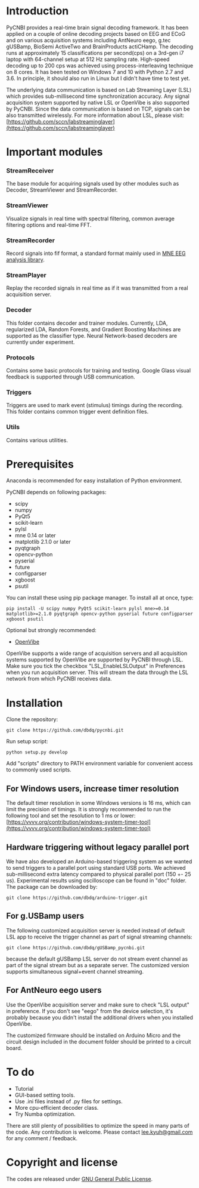 # Introduction

PyCNBI provides a real-time brain signal decoding framework. It has been applied on a couple of online decoding projects based on EEG and ECoG and on various acquisition systems including AntNeuro eego, g.tec gUSBamp, BioSemi ActiveTwo and BrainProducts actiCHamp. The decoding runs at approximately 15 classifications per second(cps) on a 3rd-gen i7 laptop with 64-channel setup at 512 Hz sampling rate. High-speed decoding up to 200 cps was achieved using process-interleaving technique on 8 cores. It has been tested on Windows 7 and 10 with Python 2.7 and 3.6. In principle, it should also run in Linux but I didn't have time to test yet. 

The underlying data communication is based on Lab Streaming Layer (LSL) which provides sub-millisecond time synchronization accuracy. Any signal acquisition system supported by native LSL or OpenVibe is also supported by PyCNBI. Since the data communication is based on TCP, signals can be also transmitted wirelessly. For more information about LSL, please visit:
[https://github.com/sccn/labstreaminglayer](https://github.com/sccn/labstreaminglayer)

# Important modules

### StreamReceiver
The base module for acquiring signals used by other modules such as Decoder, StreamViewer and StreamRecorder.

### StreamViewer
Visualize signals in real time with spectral filtering, common average filtering options and real-time FFT.

### StreamRecorder
Record signals into fif format, a standard format mainly used in [MNE EEG analysis library](http://martinos.org/mne/).

### StreamPlayer
Replay the recorded signals in real time as if it was transmitted from a real acquisition server.

### Decoder
This folder contains decoder and trainer modules. Currently, LDA, regularized LDA, Random Forests, and Gradient Boosting Machines are supported as the classifier type. Neural Network-based decoders are currently under experiment.

### Protocols
Contains some basic protocols for training and testing. Google Glass visual feedback is supported through USB communication.

### Triggers
Triggers are used to mark event (stimulus) timings during the recording. This folder contains common trigger event definition files. 

### Utils
Contains various utilities.


# Prerequisites

Anaconda is recommended for easy installation of Python environment.

PyCNBI depends on following packages:
  - scipy
  - numpy
  - PyQt5
  - scikit-learn
  - pylsl
  - mne 0.14 or later
  - matplotlib 2.1.0 or later
  - pyqtgraph
  - opencv-python
  - pyserial
  - future
  - configparser
  - xgboost
  - psutil

You can install these using pip package manager. To install all at once, type:
```
pip install -U scipy numpy PyQt5 scikit-learn pylsl mne>=0.14 matplotlib>=2.1.0 pyqtgraph opencv-python pyserial future configparser xgboost psutil
```

Optional but strongly recommended:
  - [OpenVibe](http://openvibe.inria.fr/downloads)

OpenVibe supports a wide range of acquisition servers and all acquisition systems supported by OpenVibe are supported by PyCNBI through LSL. Make sure you tick the checkbox "LSL_EnableLSLOutput" in Preferences when you run acquisition server. This will stream the data through the LSL network from which PyCNBI receives data. 

# Installation

Clone the repository:
```
git clone https://github.com/dbdq/pycnbi.git
```

Run setup script:
```
python setup.py develop
```
Add "scripts" directory to PATH environment variable for convenient access to commonly used scripts.

## For Windows users, increase timer resolution
The default timer resolution in some Windows versions is 16 ms, which can limit the precision of timings. It is strongly recommended to run the following tool and set the resolution to 1 ms or lower:
[https://vvvv.org/contribution/windows-system-timer-tool](https://vvvv.org/contribution/windows-system-timer-tool)


## Hardware triggering without legacy parallel port
We have also developed an Arduino-based triggering system as we wanted to send triggers to a parallel port using standard USB ports. We achieved sub-millisecond extra latency compared to physical parallel port (150 +- 25 us). Experimental results using oscilloscope can be found in "doc" folder. The package can be downloaded by:
```
git clone https://github.com/dbdq/arduino-trigger.git
```

## For g.USBamp users
The following customized acquisition server is needed instead of default LSL app to receive the trigger channel as part of signal streaming channels:
```
git clone https://github.com/dbdq/gUSBamp_pycnbi.git
```
because the default gUSBamp LSL server do not stream event channel as part of the signal stream but as a separate server. The customized version supports simultaneous signal+event channel streaming. 


## For AntNeuro eego users
Use the OpenVibe acquisition server and make sure to check "LSL output" in preference.  If you don't see "eego" from the device selection, it's probably because you didn't install the additional drivers when you installed OpenVibe.

The customized firmware should be installed on Arduino Micro and the circuit design included in the document folder should be printed to a circuit board.


# To do
  - Tutorial 
  - GUI-based setting tools.
  - Use .ini files instead of .py files for settings.
  - More cpu-efficient decoder class.
  - Try Numba optimization.

There are still plenty of possibilities to optimize the speed in many parts of the code. Any contribution is welcome. Please contact lee.kyuh@gmail.com for any comment / feedback.


# Copyright and license
The codes are released under [GNU General Public License](https://www.gnu.org/licenses/gpl-3.0.en.html).
